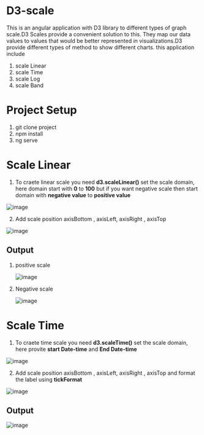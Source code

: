 # D3-scale
This is an angular application with D3 library to different types of graph scale.D3 Scales provide a convenient solution to this. They map our data values to values that would be better represented in visualizations.D3 provide different types of method to show different charts.
this application include 
1. scale Linear
2. scale Time
3. scale Log
4. scale Band

# Project Setup
1. git clone project
2. npm install
3. ng serve

# Scale Linear
 1. To craete linear scale you need **d3.scaleLinear()** 
 set the scale domain, here domain start with **0** to **100** but if you want negative scale then start domain with **negative value** to **positive value**
 
 ![image](https://user-images.githubusercontent.com/25982054/124363163-54542c00-dc57-11eb-989b-f6e952865e92.png)
 
 
 2. Add scale position axisBottom , axisLeft, axisRight , axisTop
 
 ![image](https://user-images.githubusercontent.com/25982054/124363245-c9276600-dc57-11eb-953b-b944be98bbe0.png)
 
 ## Output
 1. positive scale
 
    ![image](https://user-images.githubusercontent.com/25982054/124363299-0986e400-dc58-11eb-8abb-f9b752d320ef.png)
 2. Negative scale
 
    ![image](https://user-images.githubusercontent.com/25982054/124363411-b6f9f780-dc58-11eb-8a2b-38f2f6a35ac1.png)
   
# Scale Time
1. To craete time scale you need **d3.scaleTime()** 
 set the scale domain, here provite **start Date-time** and **End Date-time**
 
 ![image](https://user-images.githubusercontent.com/25982054/124363603-d180a080-dc59-11eb-9c7e-2bdb202d2b29.png)
 
 2. Add scale position axisBottom , axisLeft, axisRight , axisTop and format the label using **tickFormat**
 
 ![image](https://user-images.githubusercontent.com/25982054/124363617-f6751380-dc59-11eb-88f7-fa6ea246cc8a.png)

 
 ## Output
 ![image](https://user-images.githubusercontent.com/25982054/124363687-67b4c680-dc5a-11eb-977e-d405503ca3d1.png)
